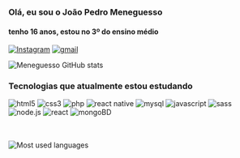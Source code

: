### Olá, eu sou o João Pedro Meneguesso
#### tenho 16 anos, estou no 3º do ensino médio

[![Instagram](https://img.shields.io/badge/Instagram-E4405F?style=for-the-badge&logo=instagram&logoColor=white)](https://www.instagram.com/_meneguesso_/)
[![gmail](https://img.shields.io/badge/Gmail-D14836?style=for-the-badge&logo=gmail&logoColor=white)](mailto:jpm83633@gmail.com)

![Meneguesso GitHub stats](https://github-readme-stats.vercel.app/api?username=jpkm17&show_icons=true&theme=radical)

### Tecnologias que atualmente estou estudando 

<div style='display: inline_block'>
    <img alt='html5'src='https://img.shields.io/badge/HTML5-E34F26?style=for-the-badge&logo=html5&logoColor=white'>
    <img alt='css3'src='https://img.shields.io/badge/CSS3-1572B6?style=for-the-badge&logo=css3&logoColor=white'>
    <img alt='php'src='https://img.shields.io/badge/PHP-777BB4?style=for-the-badge&logo=php&logoColor=white'>
    <img alt='react native'src='https://img.shields.io/badge/React_Native-20232A?style=for-the-badge&logo=react&logoColor=61DAFB'>
    <img alt='mysql'src='https://img.shields.io/badge/MySQL-00000F?style=for-the-badge&logo=mysql&logoColor=white'>
    <img alt='javascript'src='https://img.shields.io/badge/JavaScript-F7DF1E?style=for-the-badge&logo=javascript&logoColor=black'>
    <img alt='sass'src='https://img.shields.io/badge/Sass-CC6699?style=for-the-badge&logo=sass&logoColor=white'>
    <img alt='node.js'src='https://img.shields.io/badge/Node.js-43853D?style=for-the-badge&logo=node.js&logoColor=white'>
     <img alt='react'src='https://img.shields.io/badge/React-20232A?style=for-the-badge&logo=react&logoColor=61DAFB'>
    <img alt='mongoBD'src='https://img.shields.io/badge/MongoDB-4EA94B?style=for-the-badge&logo=mongodb&logoColor=white'>
</div><br>
<br>

![Most used languages](https://github-readme-stats.vercel.app/api/top-langs/?username=jpkm17&theme=blue-green)
